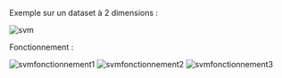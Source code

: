 Exemple sur un dataset à 2 dimensions :

![svm](https://github.com/KhanSimon/MachineLearning/assets/145924868/6799fc7e-1775-4c44-a3eb-44b9d5298054)

Fonctionnement : 

![svmfonctionnement1](https://github.com/KhanSimon/MachineLearning/assets/145924868/0c7d289c-4c2a-46b7-a52d-6df8e8348933)
![svmfonctionnement2](https://github.com/KhanSimon/MachineLearning/assets/145924868/87711a1f-ee71-4b94-9c8d-2d16fc8cc860)
![svmfonctionnement3](https://github.com/KhanSimon/MachineLearning/assets/145924868/22cfef30-4b34-400a-9f6f-02be2385f47a)
